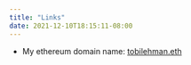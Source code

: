 ```yaml
---
title: "Links"
date: 2021-12-10T18:15:11-08:00
---
```


- My ethereum domain name: [tobilehman.eth](https://app.ens.domains/name/tobilehman.eth)

